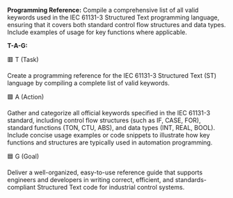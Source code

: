 **Programming Reference:**
Compile a comprehensive list of all valid keywords used in the IEC 61131-3 Structured Text programming language, ensuring that it covers both standard control flow structures and data types. Include examples of usage for key functions where applicable.

**T-A-G:**

🟥 T (Task)

Create a programming reference for the IEC 61131-3 Structured Text (ST) language by compiling a complete list of valid keywords.

🟩 A (Action)

Gather and categorize all official keywords specified in the IEC 61131-3 standard, including control flow structures (such as IF, CASE, FOR), standard functions (TON, CTU, ABS), and data types (INT, REAL, BOOL). Include concise usage examples or code snippets to illustrate how key functions and structures are typically used in automation programming.

🟦 G (Goal)

Deliver a well-organized, easy-to-use reference guide that supports engineers and developers in writing correct, efficient, and standards-compliant Structured Text code for industrial control systems.
